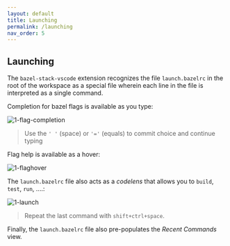 ```yaml
---
layout: default
title: Launching
permalink: /launching
nav_order: 5
---
```


## Launching

<p></p>

The `bazel-stack-vscode` extension recognizes the file `launch.bazelrc` in the
root of the workspace as a special file wherein each line in the file is
interpreted as a single command.

Completion for bazel flags is available as you type:

![1-flag-completion](https://user-images.githubusercontent.com/50580/89370594-5ce66000-d69e-11ea-8838-7520efd6531a.gif)

> Use the `' '` (space) or `'='` (equals) to commit choice and continue typing

Flag help is available as a hover:

![1-flaghover](https://user-images.githubusercontent.com/50580/89370676-8f905880-d69e-11ea-958b-5b7574abd067.gif)

The `launch.bazelrc` file also acts as a *codelens* that allows you to  `build`, `test`, `run`, ....:

![1-launch](https://user-images.githubusercontent.com/50580/89370737-b64e8f00-d69e-11ea-970d-d139fbaab06f.gif)

> Repeat the last command with `shift+ctrl+space`.

Finally, the `launch.bazelrc` file also pre-populates the *Recent Commands* view.